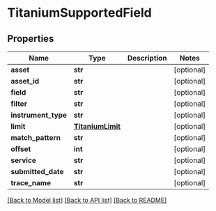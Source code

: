 # TitaniumSupportedField


## Properties
Name | Type | Description | Notes
------------ | ------------- | ------------- | -------------
**asset** | **str** |  | [optional] 
**asset_id** | **str** |  | [optional] 
**field** | **str** |  | [optional] 
**filter** | **str** |  | [optional] 
**instrument_type** | **str** |  | [optional] 
**limit** | [**TitaniumLimit**](TitaniumLimit.md) |  | [optional] 
**match_pattern** | **str** |  | [optional] 
**offset** | **int** |  | [optional] 
**service** | **str** |  | [optional] 
**submitted_date** | **str** |  | [optional] 
**trace_name** | **str** |  | [optional] 

[[Back to Model list]](../README.md#documentation-for-models) [[Back to API list]](../README.md#documentation-for-api-endpoints) [[Back to README]](../README.md)


